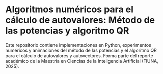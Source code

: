# Algoritmos numéricos para el cálculo de autovalores: Método de las potencias y algoritmo QR
Este repositorio contiene implementaciones en Python, experimentos numéricos y animaciones del método de las potencias y el algoritmo QR para el cálculo de autovalores y autovectores. Forma parte del reporte académico de la Maestría en Ciencias de la Inteligencia Artificial (FIUNA, 2025).
